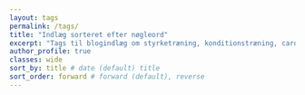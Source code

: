 ```yaml
---
layout: tags
permalink: /tags/
title: "Indlæg sorteret efter nøgleord"
excerpt: "Tags til blogindlæg om styrketræning, konditionstræning, cardio, yoga, løb og træning."
author_profile: true
classes: wide
sort_by: title # date (default) title
sort_order: forward # forward (default), reverse
---
```

